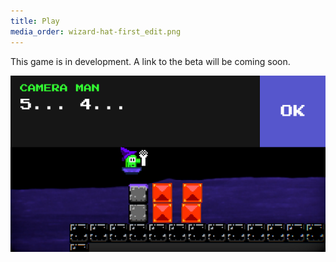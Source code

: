 ```yaml
---
title: Play
media_order: wizard-hat-first_edit.png
---
```


This game is in development. A link to the beta will be coming soon.

![](wizard-hat-first_edit.png)

